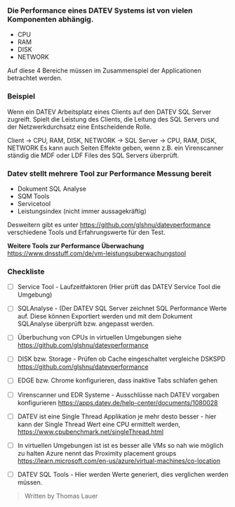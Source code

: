 ### Die Performance eines DATEV Systems ist von vielen Komponenten abhängig.

 - CPU
 - RAM
 - DISK
 - NETWORK

Auf diese 4 Bereiche müssen im Zusammenspiel der Applicationen betrachtet werden.

### Beispiel
Wenn ein DATEV Arbeitsplatz eines Clients auf den DATEV SQL Server zugreift. Spielt die Leistung des Clients, die Leitung des SQL Servers und der Netzwerkdurchsatz eine Entscheidende Rolle.

Client -> CPU, RAM, DISK, NETWORK -> SQL Server -> CPU, RAM, DISK, NETWORK
Es kann auch Seiten Effekte geben, wenn z.B. ein Virenscanner ständig die MDF oder 
LDF Files des SQL Servers überprüft.

### Datev stellt mehrere Tool zur Performance Messung bereit

 - Dokument SQL Analyse
 - SQM Tools
 - Servicetool
 - Leistungsindex (nicht immer aussagekräftig)

Desweitern gibt es unter https://github.com/glshnu/datevperformance verschiedene 
Tools und Erfahrungswerte für den Test.

**Weitere Tools zur Performance Überwachung**
https://www.dnsstuff.com/de/vm-leistungsuberwachungstool

### Checkliste

 - [ ] Service Tool - Laufzeitfaktoren (Hier prüft das DATEV Service Tool die Umgebung)
 
 - [ ] SQLAnalyse - (Der DATEV SQL Server zeichnet SQL Performance Werte auf. Diese können Exportiert werden und  mit dem Dokument SQLAnalyse überprüft bzw. angepasst werden.
 
 - [ ] Überbuchung von CPUs in virtuellen Umgebungen siehe https://github.com/glshnu/datevperformance
 
 - [ ] DISK bzw. Storage - Prüfen ob Cache eingeschaltet 
vergleiche DSKSPD https://github.com/glshnu/datevperformance

 - [ ] EDGE bzw. Chrome konfigurieren, dass inaktive Tabs schlafen gehen
 
 - [ ] Virenscanner und EDR Systeme - Ausschlüsse nach DATEV vorgaben konfigurieren
https://apps.datev.de/help-center/documents/1080028

 - [ ] DATEV ist eine Single Thread Applikation je mehr desto besser - hier kann der Single Thread Wert eine CPU ermittelt werden, https://www.cpubenchmark.net/singleThread.html

 - [ ] In virtuellen Umgebungen ist ist es besser alle VMs so nah wie möglich zu halten
 Azure nennt das Proximity placement groups
 https://learn.microsoft.com/en-us/azure/virtual-machines/co-location
 
  - [ ] DATEV SQL Tools - Hier werden Werte generiert, dies verglichen werden müssen.



> Written by Thomas Lauer
